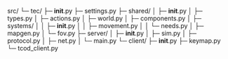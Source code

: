 src/
└─ tec/
├─ __init__.py
├─ settings.py
├─ shared/
│ ├─ __init__.py
│ ├─ types.py
│ ├─ actions.py
│ ├─ world.py
│ ├─ components.py
│ ├─ systems/
│ │ ├─ __init__.py
│ │ ├─ movement.py
│ │ └─ needs.py
│ ├─ mapgen.py
│ └─ fov.py
├─ server/
│ ├─ __init__.py
│ ├─ sim.py
│ ├─ protocol.py
│ ├─ net.py
│ └─ main.py
└─ client/
├─ __init__.py
├─ keymap.py
└─ tcod_client.py

